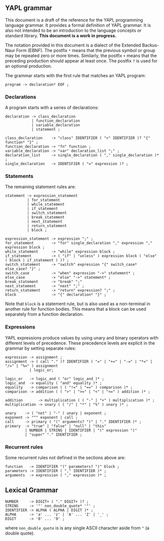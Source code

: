 ## YAPL grammar

This document is a draft of the reference for the YAPL programming language grammar. It provides a formal definition 
of YAPL grammar. It is also not intended to be an introduction to the language concepts or standard library. **This 
document is a work in progress.**

The notation provided in this document is a dialect of the Extended Backus-Naur Form (EBNF). The postfix `*` means that 
the previous symbol or group may be repeated zero or more times. Similarly, the postfix `+` means that the preceding 
production should appear at least once. The postfix `?` is used for an optional production.

The grammar starts with the first rule that matches an YAPL program:

```
program -> declaration* EOF ;
```

### Declarations

A program starts with a series of declarations:

```
declaration -> class_declaration 
            | function_declaration 
            | variable_declaration 
            | statement ;

class_declaration    -> "class" IDENTIFIER ( "<" IDENTIFIER )? "{" function* "}" ;
function_declaration -> "fn" function ;
variable_declaration -> "var" declaration_list ";" ;
declaration_list     -> single_declaration ( "," single_declaration )* ;
single_declaration   -> IDENTIFIER ( "=" expression )? ;
```

### Statements

The remaining statement rules are:

```
statement -> expression_statement 
          | for_statement
          | while_statement
          | if_statement
          | switch_statement
          | break_statement
          | next_statement
          | return_statement
          | block ;

expression_statement -> expression ";" ;
for_statement        -> "for" single_declaration "," expression "," expression block ;
while_statement      -> "while" expression block ;
if_statement         -> ( "if" | "unless" ) expression block ( "else" ( block | if_statement ) )? ;
switch_statement     -> "switch" expression "{" switch_case* else_case? "}" ;
switch_case          -> "when" expression "->" statement* ;
else_case            -> "else" "->" statement* ;
break_statement      -> "break" ";"
next_statement       -> "next" ";" ;
return_statement     -> "return" expression? ";" ;
block                -> "{" declaration* "}" ;
```

Note that `block` is a statement rule, but is also used as a non-terminal in another rule for function bodies. This 
means that a block can be used separately from a function declaration.

### Expressions

YAPL expressions produce values by using unary and binary operators with different levels of precedence. These 
precedence levels are explicit in the grammar by setting separate rules:

```
expression -> assignment ;
assignment -> ( call "." )? IDENTIFIER ( "=" | "+=" | "-=" | "*=" | "/=" | "%=" ) assignment
           | logic_or;

logic_or   -> logic_and ( "or" logic_and )* ;
logic_and  -> equality ( "and" equality )* ;
equality   -> comparison ( ( "!=" | "==" ) comparison )* ;
comparison -> addition ( ( ">" | ">=" | "<" | "<=" ) addition )* ;

addition       -> multiplication ( ( "-" | "+" ) multiplication )* ;
multiplication -> unary ( ( "/" | "*" | "%" ) unary )* ;

unary    -> ( "not" | "-" ) unary | exponent ;
exponent -> "^" exponent | call ;
call     -> primary ( "(" arguments? ")" | "." IDENTIFIER )* ;
primary  -> "true" | "false" | "null" | "this" 
         | NUMBER | STRING | IDENTIFIER | "(" expression ")"
         | "super" "." IDENTIFIER ;
```

### Recurrent rules

Some recurrent rules not defined in the sections above are:

```
function   -> IDENTIFIER "(" parameters? ")" block ;
parameters -> IDENTIFIER ( "," IDENTIFIER )* ;
arguments  -> expression ( "," expression )* ;
```

## Lexical Grammar

```
NUMBER     -> DIGIT+ ( "." DIGIT+ )? ;
STRING     -> '"' non_double_quote* '"' ;
IDENTIFIER -> ALPHA ( ALPHA | DIGIT )* ;
ALPHA      -> 'a' ... 'z' | 'A' ... 'Z' | '_' ;
DIGIT      -> '0' ... '9' ;
```

where `non_double_quote` is is any single ASCII character aside from `"` (a double quote).
